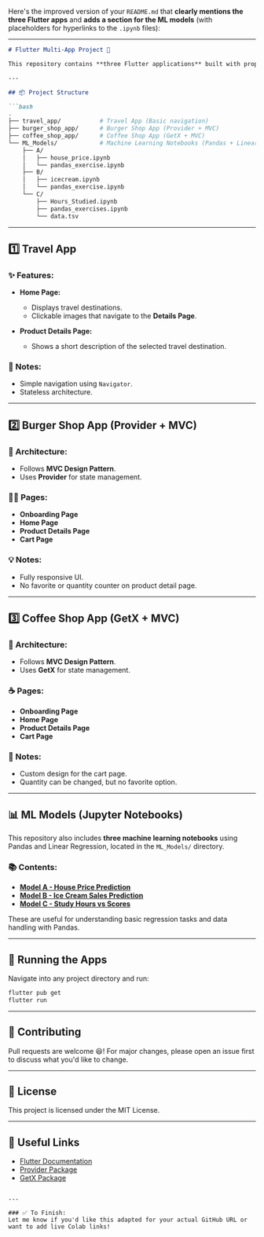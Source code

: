 Here's the improved version of your `README.md` that **clearly mentions the three Flutter apps** and **adds a section for the ML models** (with placeholders for hyperlinks to the `.ipynb` files):

---

````markdown
# Flutter Multi-App Project 🚀

This repository contains **three Flutter applications** built with proper state management and design patterns. Each app is fully responsive and designed with a clear UI/UX approach.

---

## 📦 Project Structure

```bash
.
├── travel_app/           # Travel App (Basic navigation)
├── burger_shop_app/      # Burger Shop App (Provider + MVC)
├── coffee_shop_app/      # Coffee Shop App (GetX + MVC)
└── ML_Models/            # Machine Learning Notebooks (Pandas + Linear Regression)
    ├── A/
    │   ├── house_price.ipynb
    │   └── pandas_exercise.ipynb
    ├── B/
    │   ├── icecream.ipynb
    │   └── pandas_exercise.ipynb
    └── C/
        ├── Hours_Studied.ipynb
        ├── pandas_exercises.ipynb
        └── data.tsv
````

---

## 1️⃣ Travel App

### ✨ Features:

* **Home Page:**

  * Displays travel destinations.
  * Clickable images that navigate to the **Details Page**.
* **Product Details Page:**

  * Shows a short description of the selected travel destination.

### 📌 Notes:

* Simple navigation using `Navigator`.
* Stateless architecture.

---

## 2️⃣ Burger Shop App (Provider + MVC)

### 🧩 Architecture:

* Follows **MVC Design Pattern**.
* Uses **Provider** for state management.

### 🧑‍🍳 Pages:

* **Onboarding Page**
* **Home Page**
* **Product Details Page**
* **Cart Page**

### 💡 Notes:

* Fully responsive UI.
* No favorite or quantity counter on product detail page.

---

## 3️⃣ Coffee Shop App (GetX + MVC)

### 🧩 Architecture:

* Follows **MVC Design Pattern**.
* Uses **GetX** for state management.

### ☕ Pages:

* **Onboarding Page**
* **Home Page**
* **Product Details Page**
* **Cart Page**

### 🔑 Notes:

* Custom design for the cart page.
* Quantity can be changed, but no favorite option.

---

## 📊 ML Models (Jupyter Notebooks)

This repository also includes **three machine learning notebooks** using Pandas and Linear Regression, located in the `ML_Models/` directory.

### 📚 Contents:

* **[Model A - House Price Prediction](./ML_Models/A/house_price.ipynb)**
* **[Model B - Ice Cream Sales Prediction](./ML_Models/B/icecream.ipynb)**
* **[Model C - Study Hours vs Scores](./ML_Models/C/Hours_Studied.ipynb)**

These are useful for understanding basic regression tasks and data handling with Pandas.

---

## 🧪 Running the Apps

Navigate into any project directory and run:

```bash
flutter pub get
flutter run
```

---

## 🤝 Contributing

Pull requests are welcome 😆! For major changes, please open an issue first to discuss what you'd like to change.

---

## 📄 License

This project is licensed under the MIT License.

---

## 🔗 Useful Links

* [Flutter Documentation](https://flutter.dev/docs)
* [Provider Package](https://pub.dev/packages/provider)
* [GetX Package](https://pub.dev/packages/get)

```

---

### ✅ To Finish:
Let me know if you'd like this adapted for your actual GitHub URL or want to add live Colab links!
```
